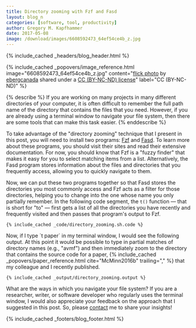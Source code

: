 ```yaml
---
title: Directory zooming with Fzf and Fasd
layout: blog_n
categories: [software, tool, productivity]
author: Gregory M. Kapfhammer
date: 2017-05-08
image: /download/images/6608592473_64ef54ce4b_z.jpg
---
```


{% include_cached _headers/blog_header.html %}

<!-- include_cached header image -->
{% include_cached _popovers/image_reference.html image="6608592473_64ef54ce4b_z.jpg" content="<a title='Zooming Edmonton' href='https://flickr.com/photos/eberg/6608592473'>flick photo</a> by <a href='https://flickr.com/people/eberg'>ebergcanada</a> shared under a <a href='https://creativecommons.org/licenses/by-nc-nd/2.0/'>CC (BY-NC-ND) license</a>" label="CC (BY-NC-ND)" %}

{% describe %}
If you are working on many projects in many different directories of your
computer, it is often difficult to remember the full path name of the directory
that contains the files that you need. However, if you are already using a
terminal window to navigate your file system, then there are some tools that
can make this task easier.
{% enddescribe %}

To take advantage of the "directory zooming" technique that I present in this
post, you will need to install two programs:
[Fzf](https://github.com/junegunn/fzf) and
[Fasd](https://github.com/clvv/fasd). To learn more about these programs, you
should visit their sites and read their extensive documentation. For now, you
should know that Fzf is a "fuzzy finder" that makes it easy for you to select
matching items from a list. Alternatively, the Fasd program stores information
about the files and directories that you frequently access, allowing you to
quickly navigate to them.

Now, we can put these two programs together so that Fasd stores the directories
you most commonly access and Fzf acts as a filter for those directories,
helping you to change into the one whose name you only partially remember. In
the following code segment, the `t()` function &mdash; that is short for "to"
&mdash; first gets a list of all the directories you have recently and
frequently visited and then passes that program's output to Fzf.

```
{% include_cached _code/directory_zooming.sh.code %}
```

<p>
Now, if I type `t paper` in my terminal window, I would see the following
output. At this point it would be possible to type in partial matches of
directory names (e.g., "avmf") and then immediately zoom to the directory that
contains the source code for a paper, {% include_cached _popovers/paper_reference.html
cite="McMinn2016b" trailing="," %} that my colleague and I recently published.
</p>

```
{% include_cached _output/directory_zooming.output %}
```

What are the ways in which you navigate your file system? If you are a
researcher, writer, or software developer who regularly uses the terminal
window, I would also appreciate your feedback on the approach that I suggested
in this post. So, please [contact]({{site.baseurl}}contact) me to share your
insights!

{% include_cached _footers/blog_footer.html %}
